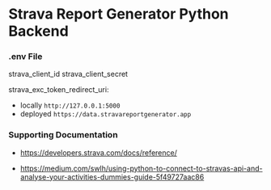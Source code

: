 # Strava Report Generator Python Backend

### .env File

strava_client_id
strava_client_secret

strava_exc_token_redirect_uri:

- locally `http://127.0.0.1:5000`
- deployed `https://data.stravareportgenerator.app`

### Supporting Documentation

- https://developers.strava.com/docs/reference/

- https://medium.com/swlh/using-python-to-connect-to-stravas-api-and-analyse-your-activities-dummies-guide-5f49727aac86

